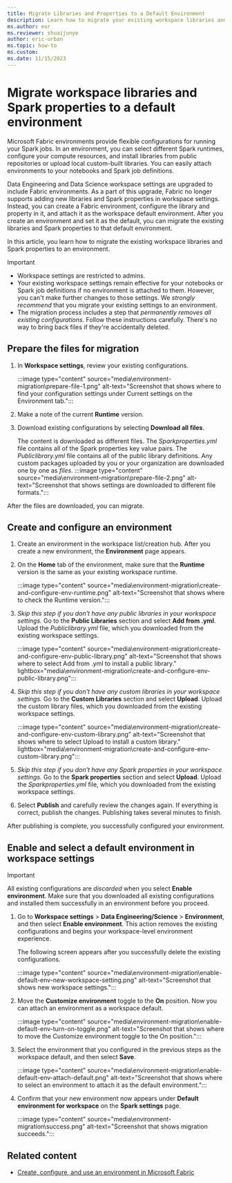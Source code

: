 ```yaml
---
title: Migrate Libraries and Properties to a Default Environment
description: Learn how to migrate your existing workspace libraries and Apache Spark properties to a default Fabric environment.
ms.author: eur
ms.reviewer: shuaijunye
author: eric-urban
ms.topic: how-to
ms.custom:
ms.date: 11/15/2023
---
```


# Migrate workspace libraries and Spark properties to a default environment

Microsoft Fabric environments provide flexible configurations for running your Spark jobs. In an environment, you can select different Spark runtimes, configure your compute resources, and install libraries from public repositories or upload local custom-built libraries. You can easily attach environments to your notebooks and Spark job definitions.

Data Engineering and Data Science workspace settings are upgraded to include Fabric environments. As a part of this upgrade, Fabric no longer supports adding new libraries and Spark properties in workspace settings. Instead, you can create a Fabric environment, configure the library and property in it, and attach it as the workspace default environment. After you create an environment and set it as the default, you can migrate the existing libraries and Spark properties to that default environment.

In this article, you learn how to migrate the existing workspace libraries and Spark properties to an environment.

> [!IMPORTANT]
>
> - Workspace settings are restricted to admins.
> - Your existing workspace settings remain effective for your notebooks or Spark job definitions if no environment is attached to them. However, you can't make further changes to those settings. We *strongly recommend* that you migrate your existing settings to an environment.
> - The migration process includes a step that *permanently removes all existing configurations*. Follow these instructions carefully. There's no way to bring back files if they're accidentally deleted.

## Prepare the files for migration

1. In **Workspace settings**, review your existing configurations.

   :::image type="content" source="media\environment-migration\prepare-file-1.png" alt-text="Screenshot that shows where to find your configuration settings under Current settings on the Environment tab.":::

1. Make a note of the current **Runtime** version.

1. Download existing configurations by selecting **Download all files**.

    The content is downloaded as different files. The *Sparkproperties.yml* file contains all of the Spark properties key value pairs. The *Publiclibrary.yml* file contains all of the public library definitions. Any custom packages uploaded by you or your organization are downloaded one by one as *files*.
    :::image type="content" source="media\environment-migration\prepare-file-2.png" alt-text="Screenshot that shows settings are downloaded to different file formats.":::

After the files are downloaded, you can migrate.

## Create and configure an environment

1. Create an environment in the workspace list/creation hub. After you create a new environment, the **Environment** page appears.

1. On the **Home** tab of the environment, make sure that the **Runtime** version is the same as your existing workspace runtime.

    :::image type="content" source="media\environment-migration\create-and-configure-env-runtime.png" alt-text="Screenshot that shows where to check the Runtime version.":::

1. *Skip this step if you don't have any public libraries in your workspace settings.* Go to the **Public Libraries** section and select **Add from .yml**. Upload the *Publiclibrary.yml* file, which you downloaded from the existing workspace settings.

    :::image type="content" source="media\environment-migration\create-and-configure-env-public-library.png" alt-text="Screenshot that shows where to select Add from .yml to install a public library." lightbox="media\environment-migration\create-and-configure-env-public-library.png":::

1. *Skip this step if you don't have any custom libraries in your workspace settings.* Go to the **Custom Libraries** section and select **Upload**. Upload the custom library files, which you downloaded from the existing workspace settings.

    :::image type="content" source="media\environment-migration\create-and-configure-env-custom-library.png" alt-text="Screenshot that shows where to select Upload to install a custom library." lightbox="media\environment-migration\create-and-configure-env-custom-library.png":::

1. *Skip this step if you don't have any Spark properties in your workspace settings.* Go to the **Spark properties** section and select **Upload**. Upload the *Sparkproperties.yml* file, which you downloaded from the existing workspace settings.

1. Select **Publish** and carefully review the changes again. If everything is correct, publish the changes. Publishing takes several minutes to finish.

After publishing is complete, you successfully configured your environment.

## Enable and select a default environment in workspace settings

> [!IMPORTANT]
> All existing configurations are *discarded* when you select **Enable environment**. Make sure that you downloaded all existing configurations and installed them successfully in an environment before you proceed.

1. Go to **Workspace settings** > **Data Engineering/Science** > **Environment**, and then select **Enable environment**. This action removes the existing configurations and begins your workspace-level environment experience.

    The following screen appears after you successfully delete the existing configurations.

    :::image type="content" source="media\environment-migration\enable-default-env-new-workspace-setting.png" alt-text="Screenshot that shows new workspace settings.":::

1. Move the **Customize environment** toggle to the **On** position. Now you can attach an environment as a workspace default.

    :::image type="content" source="media\environment-migration\enable-default-env-turn-on-toggle.png" alt-text="Screenshot that shows where to move the Customize environment toggle to the On position.":::

1. Select the environment that you configured in the previous steps as the workspace default, and then select **Save**.

    :::image type="content" source="media\environment-migration\enable-default-env-attach-default.png" alt-text="Screenshot that shows where to select an environment to attach it as the default environment.":::

1. Confirm that your new environment now appears under **Default environment for workspace** on the **Spark settings** page.

    :::image type="content" source="media\environment-migration\success.png" alt-text="Screenshot that shows migration succeeds.":::

## Related content

- [Create, configure, and use an environment in Microsoft Fabric](create-and-use-environment.md)
